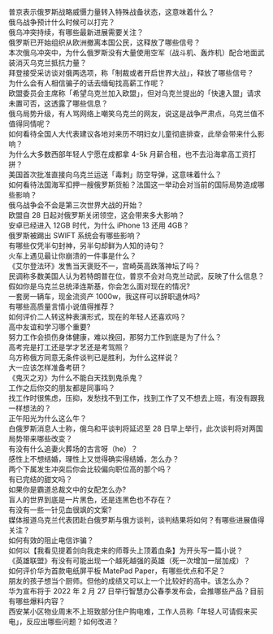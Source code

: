 普京表示俄罗斯战略威慑力量转入特殊战备状态，这意味着什么？  
俄乌战争预计什么时候可以打完？  
俄乌冲突持续，有哪些最新进展需要关注？  
俄罗斯已开始组织从欧洲撤离本国公民，这释放了哪些信号？  
本次俄乌冲突中，为什么俄罗斯没有大量使用空军（战斗机、轰炸机）配合地面武装消灭乌克兰抵抗力量？  
拜登接受采访谈对俄两选项，称「制裁或者开启世界大战」，释放了哪些信号？  
为什么会有人相信骗子的话去缅甸找高薪工作呢？  
欧盟委员会主席称「希望乌克兰加入欧盟」，但对乌克兰提出的「快速入盟」请求未置可否，这透露了哪些信息？  
俄乌局势升级，有人骂网络上嘲笑乌克兰的网友，说这是战争严肃点，乌克兰值不值得同情呢？  
如何看待全国人大代表建议各地对来历不明妇女儿童彻底排查，此举会带来什么影响？  
为什么大多数西部年轻人宁愿在成都拿 4-5k 月薪合租，也不去沿海拿高工资打拼？  
美国首次批准直接向乌克兰运送「毒刺」防空导弹，这意味着什么？  
如何看待法国海军扣押一艘俄罗斯货船？法国这一举动会对当前的国际局势造成哪些影响？  
俄乌战争会不会是第三次世界大战的开始？  
欧盟自 28 日起对俄罗斯关闭领空，这会带来多大影响？  
安卓已经进入 12GB 时代，为什么 iPhone 13 还用 4GB？  
俄罗斯被踢出 SWIFT 系统会有哪些影响？  
有哪些仅凭半句封神，另半句却鲜为人知的诗句？  
火车上遇见最让你崩溃的一件事是什么？  
《艾尔登法环》发售当天褒贬不一，宫崎英高跌落神坛了吗？  
民调称多数美国人认为若特朗普在位，普京不会对乌克兰动武，反映了什么信息？  
假如你是乌克兰总统泽连斯基，你会怎么面对现在的情况?  
一套房一辆车，现金流资产 1000w，我这样可以辞职退休吗?  
有哪些高质量言情小说值得推荐？  
如何评价二人转这种表演形式，现在的年轻人还喜欢吗？  
高中友谊和学习哪个重要?  
努力工作会损伤身体健康，难以挽回，那努力工作到底是为了什么？  
高考完是打工还是学才艺还是考驾照？  
乌方称俄方同意无条件谈判已是胜利，为什么这样说？  
大一应该怎样准备考研？  
《鬼灭之刃》为什么不能白天找到鬼杀鬼？  
工作之后你交的朋友都是同事吗？  
找工作时很焦虑，压抑，发愁找不到工作，找到工作了又不想去上班，有没有跟我一样想法的？  
正午阳光为什么这么牛？  
白俄罗斯消息人士称，俄乌和平谈判将延迟至 28 日早上举行，此次谈判将对两国局势带来哪些改变？  
有没有什么追妻火葬场的古言呀（he）？  
感性上不想结婚，理性上又觉得确实得结婚，怎么办？  
两个下属发生冲突后你会比较偏向职位高的那个吗？  
有已完结的甜文吗？  
如果你是霸道总裁文中的女配怎么办?  
盲人的世界到底是一片黑色，还是连黑色也不存在？  
有没有一些一针见血很飒的文案?  
媒体报道乌克兰代表团赴白俄罗斯与俄方谈判，谈判结果将如何？有哪些进展值得关注？  
如何有效的阻止电信诈骗？  
如何以【我看见提着剑向我走来的师尊头上顶着血条】为开头写一篇小说？  
《英雄联盟》有没有可能出现一个越死越强的英雄（死一次增加一层加成）？  
如何评价华为首款电纸屏平板 MatePad Paper，有哪些优点和不足？  
朋友的孩子想当个厨师。但他的成绩又可以上一个比较好的高中。该怎么办？  
华为宣布将于 2022 年 2 月 27 日举行智慧办公春季发布会，会推哪些产品？目前有哪些爆料内容？  
西安某小区物业周末不上班致部分住户购电难，工作人员称「年轻人可请假来买电」，反应出哪些问题？如何改进？  
